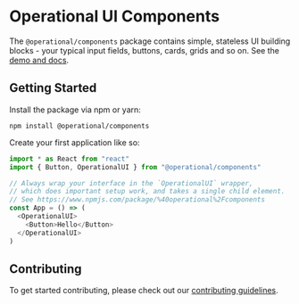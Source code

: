 # Operational UI Components

The `@operational/components` package contains simple, stateless UI building blocks - your typical input fields, buttons, cards, grids and so on. See the [demo and docs](https://operational-ui.js.org/).

## Getting Started

Install the package via npm or yarn:

`npm install @operational/components`

Create your first application like so:

```js static
import * as React from "react"
import { Button, OperationalUI } from "@operational/components"

// Always wrap your interface in the `OperationalUI` wrapper,
// which does important setup work, and takes a single child element.
// See https://www.npmjs.com/package/%40operational%2Fcomponents
const App = () => (
  <OperationalUI>
    <Button>Hello</Button>
  </OperationalUI>
)
```

## Contributing

To get started contributing, please check out our [contributing guidelines](CONTRIBUTING.md).

